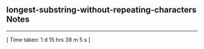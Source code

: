 <h2>longest-substring-without-repeating-characters Notes</h2><hr>[ Time taken: 1 d 15 hrs 39 m 5 s ]